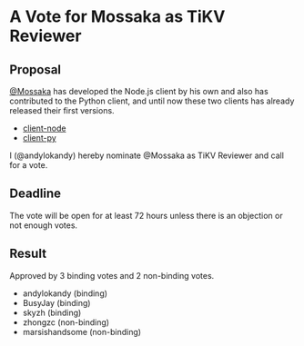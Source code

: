 # A Vote for Mossaka as TiKV Reviewer

## Proposal

[@Mossaka](https://github.com/Mossaka) has developed the Node.js client by his own and also has contributed to the Python  client, and until now these two clients has already released their first versions.

* [client-node](https://github.com/tikv/client-node/commits?author=Mossaka)
* [client-py](https://github.com/tikv/client-py/pull/14)

I (@andylokandy) hereby nominate @Mossaka as TiKV Reviewer and call for a vote.

## Deadline

The vote will be open for at least 72 hours unless there is an objection or not enough votes.

## Result

Approved by 3 binding votes and 2 non-binding votes.

* andylokandy (binding)
* BusyJay (binding)
* skyzh (binding)
* zhongzc (non-binding)
* marsishandsome (non-binding)
